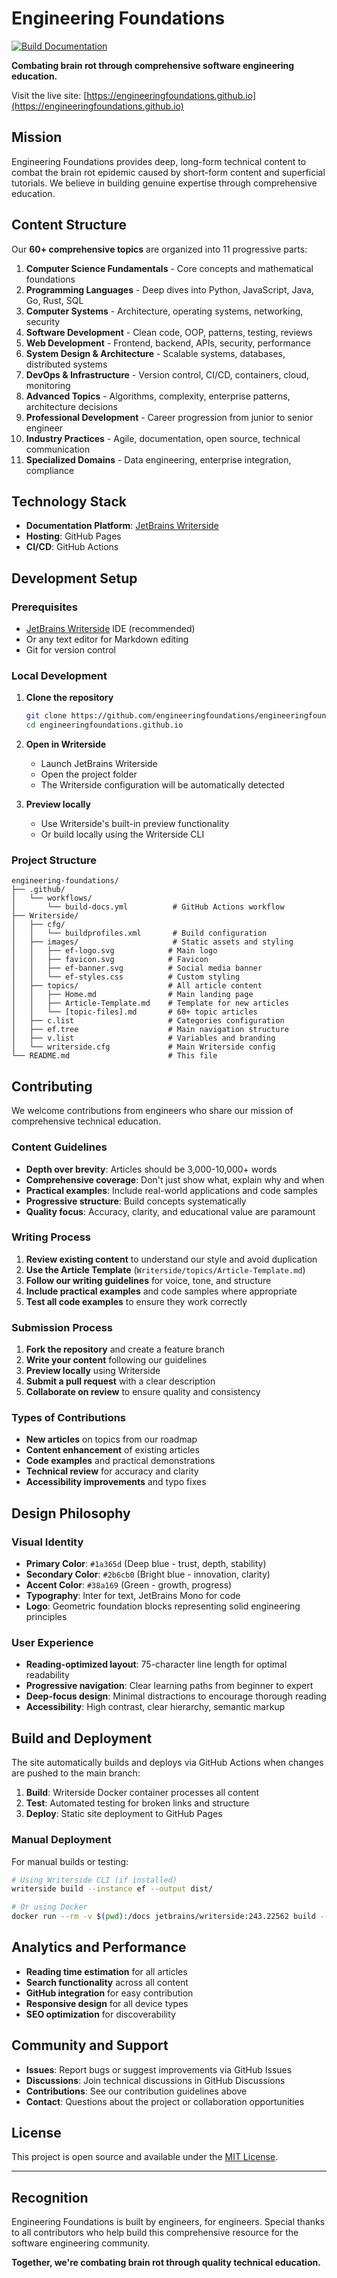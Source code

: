 # Engineering Foundations

[![Build Documentation](https://github.com/engineeringfoundations/engineeringfoundations.github.io/actions/workflows/build-docs.yml/badge.svg)](https://github.com/engineeringfoundations/engineeringfoundations.github.io/actions/workflows/build-docs.yml)

**Combating brain rot through comprehensive software engineering education.**

Visit the live site: [https://engineeringfoundations.github.io](https://engineeringfoundations.github.io)

## Mission

Engineering Foundations provides deep, long-form technical content to combat the brain rot epidemic caused by short-form content and superficial tutorials. We believe in building genuine expertise through comprehensive education.

## Content Structure

Our **60+ comprehensive topics** are organized into 11 progressive parts:

1. **Computer Science Fundamentals** - Core concepts and mathematical foundations
2. **Programming Languages** - Deep dives into Python, JavaScript, Java, Go, Rust, SQL
3. **Computer Systems** - Architecture, operating systems, networking, security
4. **Software Development** - Clean code, OOP, patterns, testing, reviews
5. **Web Development** - Frontend, backend, APIs, security, performance
6. **System Design & Architecture** - Scalable systems, databases, distributed systems
7. **DevOps & Infrastructure** - Version control, CI/CD, containers, cloud, monitoring
8. **Advanced Topics** - Algorithms, complexity, enterprise patterns, architecture decisions
9. **Professional Development** - Career progression from junior to senior engineer
10. **Industry Practices** - Agile, documentation, open source, technical communication
11. **Specialized Domains** - Data engineering, enterprise integration, compliance

## Technology Stack

- **Documentation Platform**: [JetBrains Writerside](https://www.jetbrains.com/writerside/)
- **Hosting**: GitHub Pages
- **CI/CD**: GitHub Actions

## Development Setup

### Prerequisites

- [JetBrains Writerside](https://www.jetbrains.com/writerside/) IDE (recommended)
- Or any text editor for Markdown editing
- Git for version control

### Local Development

1. **Clone the repository**
   ```bash
   git clone https://github.com/engineeringfoundations/engineeringfoundations.github.io.git
   cd engineeringfoundations.github.io
   ```

2. **Open in Writerside**
   - Launch JetBrains Writerside
   - Open the project folder
   - The Writerside configuration will be automatically detected

3. **Preview locally**
   - Use Writerside's built-in preview functionality
   - Or build locally using the Writerside CLI

### Project Structure

```
engineering-foundations/
├── .github/
│   └── workflows/
│       └── build-docs.yml          # GitHub Actions workflow
├── Writerside/
│   ├── cfg/
│   │   └── buildprofiles.xml       # Build configuration
│   ├── images/                     # Static assets and styling
│   │   ├── ef-logo.svg            # Main logo
│   │   ├── favicon.svg            # Favicon
│   │   ├── ef-banner.svg          # Social media banner
│   │   └── ef-styles.css          # Custom styling
│   ├── topics/                    # All article content
│   │   ├── Home.md                # Main landing page
│   │   ├── Article-Template.md    # Template for new articles
│   │   └── [topic-files].md       # 60+ topic articles
│   ├── c.list                     # Categories configuration
│   ├── ef.tree                    # Main navigation structure
│   ├── v.list                     # Variables and branding
│   └── writerside.cfg             # Main Writerside config
└── README.md                      # This file
```

## Contributing

We welcome contributions from engineers who share our mission of comprehensive technical education.

### Content Guidelines

- **Depth over brevity**: Articles should be 3,000-10,000+ words
- **Comprehensive coverage**: Don't just show what, explain why and when
- **Practical examples**: Include real-world applications and code samples
- **Progressive structure**: Build concepts systematically
- **Quality focus**: Accuracy, clarity, and educational value are paramount

### Writing Process

1. **Review existing content** to understand our style and avoid duplication
2. **Use the Article Template** (`Writerside/topics/Article-Template.md`)
3. **Follow our writing guidelines** for voice, tone, and structure
4. **Include practical examples** and code samples where appropriate
5. **Test all code examples** to ensure they work correctly

### Submission Process

1. **Fork the repository** and create a feature branch
2. **Write your content** following our guidelines
3. **Preview locally** using Writerside
4. **Submit a pull request** with a clear description
5. **Collaborate on review** to ensure quality and consistency

### Types of Contributions

- **New articles** on topics from our roadmap
- **Content enhancement** of existing articles
- **Code examples** and practical demonstrations
- **Technical review** for accuracy and clarity
- **Accessibility improvements** and typo fixes

## Design Philosophy

### Visual Identity

- **Primary Color**: `#1a365d` (Deep blue - trust, depth, stability)
- **Secondary Color**: `#2b6cb0` (Bright blue - innovation, clarity)
- **Accent Color**: `#38a169` (Green - growth, progress)
- **Typography**: Inter for text, JetBrains Mono for code
- **Logo**: Geometric foundation blocks representing solid engineering principles

### User Experience

- **Reading-optimized layout**: 75-character line length for optimal readability
- **Progressive navigation**: Clear learning paths from beginner to expert
- **Deep-focus design**: Minimal distractions to encourage thorough reading
- **Accessibility**: High contrast, clear hierarchy, semantic markup

## Build and Deployment

The site automatically builds and deploys via GitHub Actions when changes are pushed to the main branch:

1. **Build**: Writerside Docker container processes all content
2. **Test**: Automated testing for broken links and structure
3. **Deploy**: Static site deployment to GitHub Pages

### Manual Deployment

For manual builds or testing:

```bash
# Using Writerside CLI (if installed)
writerside build --instance ef --output dist/

# Or using Docker
docker run --rm -v $(pwd):/docs jetbrains/writerside:243.22562 build --instance ef
```

## Analytics and Performance

- **Reading time estimation** for all articles
- **Search functionality** across all content
- **GitHub integration** for easy contribution
- **Responsive design** for all device types
- **SEO optimization** for discoverability

## Community and Support

- **Issues**: Report bugs or suggest improvements via GitHub Issues
- **Discussions**: Join technical discussions in GitHub Discussions
- **Contributions**: See our contribution guidelines above
- **Contact**: Questions about the project or collaboration opportunities

## License

This project is open source and available under the [MIT License](LICENSE).

---

## Recognition

Engineering Foundations is built by engineers, for engineers. Special thanks to all contributors who help build this comprehensive resource for the software engineering community.

**Together, we're combating brain rot through quality technical education.**
